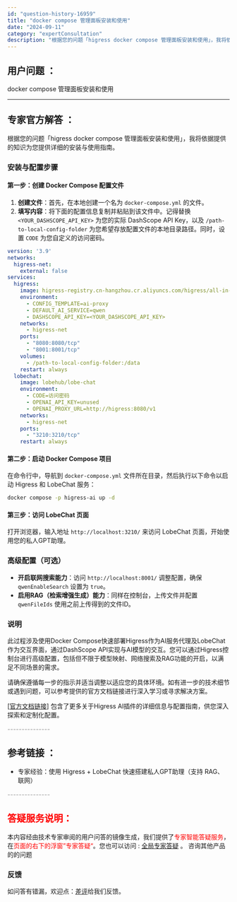 ```yaml
---
id: "question-history-16959"
title: "docker compose 管理面板安装和使用"
date: "2024-09-11"
category: "expertConsultation"
description: "根据您的问题「higress docker compose 管理面板安装和使用」，我将依据提供的知识为您提供详细的安装与使用指南。### 安装与配置步骤#### 第一步：创建 Docker Compose 配置文件1. **创建文件**：首先，在本地创建一个名为 `docker-compose.ym"
---
```


## 用户问题 ： 
 docker compose 管理面板安装和使用  

---------------
## 专家官方解答 ：

根据您的问题「higress docker compose 管理面板安装和使用」，我将依据提供的知识为您提供详细的安装与使用指南。

### 安装与配置步骤

#### 第一步：创建 Docker Compose 配置文件

1. **创建文件**：首先，在本地创建一个名为 `docker-compose.yml` 的文件。
2. **填写内容**：将下面的配置信息复制并粘贴到该文件中。记得替换 `<YOUR_DASHSCOPE_API_KEY>` 为您的实际 DashScope API Key，以及 `/path-to-local-config-folder` 为您希望存放配置文件的本地目录路径。同时，设置 `CODE` 为您自定义的访问密码。

```yaml
version: '3.9'
networks:
  higress-net:
    external: false
services:
  higress:
    image: higress-registry.cn-hangzhou.cr.aliyuncs.com/higress/all-in-one:1.4.1
    environment:
      - CONFIG_TEMPLATE=ai-proxy
      - DEFAULT_AI_SERVICE=qwen
      - DASHSCOPE_API_KEY=<YOUR_DASHSCOPE_API_KEY>
    networks:
      - higress-net
    ports:
      - "8080:8080/tcp"
      - "8001:8001/tcp"
    volumes:
      - /path-to-local-config-folder:/data
    restart: always
  lobechat:
    image: lobehub/lobe-chat
    environment:
      - CODE=访问密码
      - OPENAI_API_KEY=unused
      - OPENAI_PROXY_URL=http://higress:8080/v1
    networks:
      - higress-net
    ports:
      - "3210:3210/tcp"
    restart: always
```

#### 第二步：启动 Docker Compose 项目

在命令行中，导航到 `docker-compose.yml` 文件所在目录，然后执行以下命令以启动 Higress 和 LobeChat 服务：

```bash
docker compose -p higress-ai up -d
```

#### 第三步：访问 LobeChat 页面

打开浏览器，输入地址 `http://localhost:3210/` 来访问 LobeChat 页面，开始使用您的私人GPT助理。

### 高级配置（可选）

- **开启联网搜索能力**：访问 `http://localhost:8001/` 调整配置，确保 `qwenEnableSearch` 设置为 `true`。
- **启用RAG（检索增强生成）能力**：同样在控制台，上传文件并配置 `qwenFileIds` 使用之前上传得到的文件ID。

### 说明

此过程涉及使用Docker Compose快速部署Higress作为AI服务代理及LobeChat作为交互界面，通过DashScope API实现与AI模型的交互。您可以通过Higress控制台进行高级配置，包括但不限于模型映射、网络搜索及RAG功能的开启，以满足不同场景的需求。

请确保遵循每一步的指示并适当调整以适应您的具体环境。如有进一步的技术细节或遇到问题，可以参考提供的官方文档链接进行深入学习或寻求解决方案。

[[官方文档链接](https://higress.io/zh-cn/docs/plugins/ai/ai-proxy)] 包含了更多关于Higress AI插件的详细信息与配置指南，供您深入探索和定制化配置。


<font color="#949494">---------------</font> 


## 参考链接 ：

* 专家经验：使用 Higress + LobeChat 快速搭建私人GPT助理（支持 RAG、联网） 


 <font color="#949494">---------------</font> 
 


## <font color="#FF0000">答疑服务说明：</font> 

本内容经由技术专家审阅的用户问答的镜像生成，我们提供了<font color="#FF0000">专家智能答疑服务</font>，在<font color="#FF0000">页面的右下的浮窗”专家答疑“</font>。您也可以访问 : [全局专家答疑](https://answer.opensource.alibaba.com/docs/intro) 。 咨询其他产品的的问题

### 反馈
如问答有错漏，欢迎点：[差评](https://ai.nacos.io/user/feedbackByEnhancerGradePOJOID?enhancerGradePOJOId=16964)给我们反馈。
